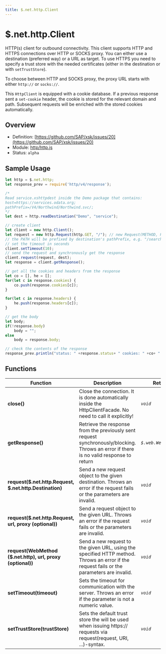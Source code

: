 ```yaml
---
title: $.net.http.Client
---
```


$.net.http.Client
===

HTTP(s) client for outbound connectivity. This client supports HTTP and HTTPS connections over HTTP or SOCKS proxy. You can either use a destination (preferred way) or a URL as target. To use HTTPS you need to specify a trust store with the needed certificates (either in the destination or with `setTrustStore`).

To choose between HTTP and SOCKS proxy, the proxy URL starts with either `http://` or `socks://`.

This `HttpClient` is equipped with a cookie database. If a previous response sent a `set-cookie` header, the cookie is stored for the relevant domain and path. Subsequent requests will be enriched with the stored cookies automatically.

## Overview

- Definition: [https://github.com/SAP/xsk/issues/20](https://github.com/SAP/xsk/issues/20)
- Module: [http/http.js](https://github.com/SAP/xsk/tree/main/modules/api/api-xsjs/src/main/resources/xsk/http/http.js)
- Status: `alpha`

## Sample Usage

```javascript
let http = $.net.http;
let response_prev = require('http/v4/response');

/*
Read service.xshttpdest inside the Demo package that contains:
host=https://services.odata.org;
pathPrefix=/V4/Northwind/Northwind.svc/;
*/
let dest = http.readDestination("Demo", "service");

// create client
let client = new http.Client();
let request = new http.Request(http.GET, "/"); // new Request(METHOD, PATH)
// the PATH will be prefixed by destination's pathPrefix, e.g. "/search?" on the request
// set the timeout in seconds
client.setTimeout(10);
// send the request and synchronously get the response
client.request(request, dest);
let response = client.getResponse();

// get all the cookies and headers from the response
let co = [], he = [];
for(let c in response.cookies) {
    co.push(response.cookies[c]);
}

for(let c in response.headers) {
    he.push(response.headers[c]);
}

// get the body
let body;
if(!response.body)
    body = "";
else
    body = response.body;

// check the contents of the response
response_prev.println("status: " +response.status+ " cookies: " +co+ " headers: " +he+ " body: " +body);
```

## Functions

| Function                                                   | Description                                                                                                                               | Returns               |
|------------------------------------------------------------|-------------------------------------------------------------------------------------------------------------------------------------------|-----------------------|
| **close()**                                                | Close the connection. It is done automatically inside the HttpClientFacade. No need to call it explicitly!                                | _`void`_              |
| **getResponse()**                                          | Retrieve the response from the previously sent request synchronously/blocking. Throws an error if there is no valid response to return    | _`$.web.WebResponse`_ |
| **request($.net.http.Request, $.net.http.Destination)**    | Send a new request object to the given destination. Throws an error if the request fails or the parameters are invalid.                   | _`void`_              |
| **request($.net.http.Request, url, proxy (optional))**     | Send a request object to the given URL. Throws an error if the request fails or the parameters are invalid.                               | _`void`_              |
| **request(WebMethod ($.net.http), url, proxy (optional))** | Send a new request to the given URL, using the specified HTTP method. Throws an error if the request fails or the parameters are invalid. | _`void`_              |
| **setTimeout(timeout)**                                    | Sets the timeout for communication with the server. Throws an error if the parameter is not a numeric value.                              | _`void`_              |
| **setTrustStore(trustStore)**                              | Sets the default trust store the will be used when issuing https:// requests via request(request, URI, ...)-syntax.                       | _`void`_              |